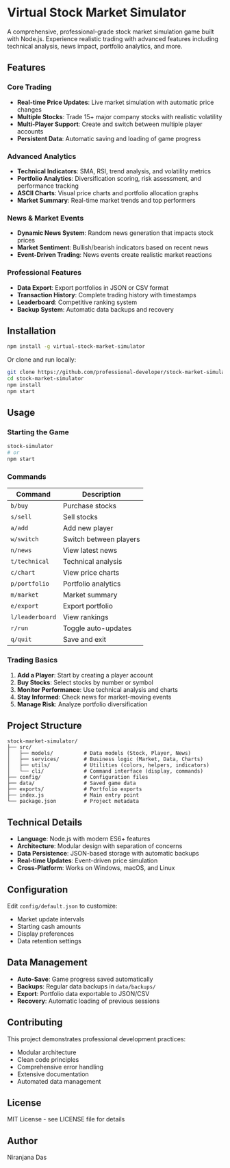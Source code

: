 # Virtual Stock Market Simulator


A comprehensive, professional-grade stock market simulation game built with Node.js. Experience realistic trading with advanced features including technical analysis, news impact, portfolio analytics, and more.

## Features

### Core Trading
- **Real-time Price Updates**: Live market simulation with automatic price changes
- **Multiple Stocks**: Trade 15+ major company stocks with realistic volatility
- **Multi-Player Support**: Create and switch between multiple player accounts
- **Persistent Data**: Automatic saving and loading of game progress

### Advanced Analytics
- **Technical Indicators**: SMA, RSI, trend analysis, and volatility metrics
- **Portfolio Analytics**: Diversification scoring, risk assessment, and performance tracking
- **ASCII Charts**: Visual price charts and portfolio allocation graphs
- **Market Summary**: Real-time market trends and top performers

### News & Market Events
- **Dynamic News System**: Random news generation that impacts stock prices
- **Market Sentiment**: Bullish/bearish indicators based on recent news
- **Event-Driven Trading**: News events create realistic market reactions

### Professional Features
- **Data Export**: Export portfolios in JSON or CSV format
- **Transaction History**: Complete trading history with timestamps
- **Leaderboard**: Competitive ranking system
- **Backup System**: Automatic data backups and recovery

## Installation

```bash
npm install -g virtual-stock-market-simulator
```

Or clone and run locally:

```bash
git clone https://github.com/professional-developer/stock-market-simulator.git
cd stock-market-simulator
npm install
npm start
```

## Usage

### Starting the Game
```bash
stock-simulator
# or
npm start
```

### Commands

| Command | Description |
|---------|-------------|
| `b/buy` | Purchase stocks |
| `s/sell` | Sell stocks |
| `a/add` | Add new player |
| `w/switch` | Switch between players |
| `n/news` | View latest news |
| `t/technical` | Technical analysis |
| `c/chart` | View price charts |
| `p/portfolio` | Portfolio analytics |
| `m/market` | Market summary |
| `e/export` | Export portfolio |
| `l/leaderboard` | View rankings |
| `r/run` | Toggle auto-updates |
| `q/quit` | Save and exit |

### Trading Basics

1. **Add a Player**: Start by creating a player account
2. **Buy Stocks**: Select stocks by number or symbol
3. **Monitor Performance**: Use technical analysis and charts
4. **Stay Informed**: Check news for market-moving events
5. **Manage Risk**: Analyze portfolio diversification

## Project Structure

```
stock-market-simulator/
├── src/
│   ├── models/          # Data models (Stock, Player, News)
│   ├── services/        # Business logic (Market, Data, Charts)
│   ├── utils/           # Utilities (colors, helpers, indicators)
│   └── cli/             # Command interface (display, commands)
├── config/              # Configuration files
├── data/                # Saved game data
├── exports/             # Portfolio exports
├── index.js             # Main entry point
└── package.json         # Project metadata
```

## Technical Details

- **Language**: Node.js with modern ES6+ features
- **Architecture**: Modular design with separation of concerns
- **Data Persistence**: JSON-based storage with automatic backups
- **Real-time Updates**: Event-driven price simulation
- **Cross-Platform**: Works on Windows, macOS, and Linux

## Configuration

Edit `config/default.json` to customize:
- Market update intervals
- Starting cash amounts
- Display preferences
- Data retention settings

## Data Management

- **Auto-Save**: Game progress saved automatically
- **Backups**: Regular data backups in `data/backups/`
- **Export**: Portfolio data exportable to JSON/CSV
- **Recovery**: Automatic loading of previous sessions

## Contributing

This project demonstrates professional development practices:
- Modular architecture
- Clean code principles
- Comprehensive error handling
- Extensive documentation
- Automated data management

## License

MIT License - see LICENSE file for details

## Author

Niranjana Das
